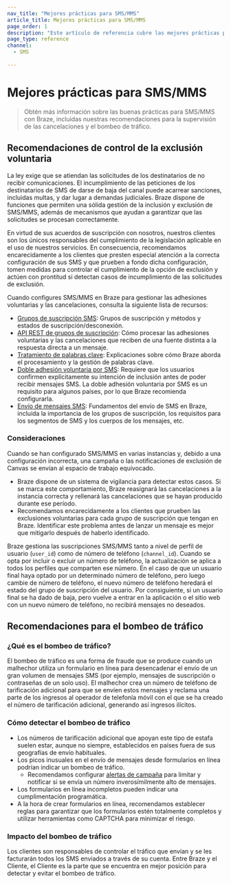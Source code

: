 ```yaml
---
nav_title: "Mejores prácticas para SMS/MMS"
article_title: Mejores prácticas para SMS/MMS
page_order: 1
description: "Este artículo de referencia cubre las mejores prácticas para SMS/MMS."
page_type: reference
channel:
  - SMS
  
---
```


# Mejores prácticas para SMS/MMS

> Obtén más información sobre las buenas prácticas para SMS/MMS con Braze, incluidas nuestras recomendaciones para la supervisión de las cancelaciones y el bombeo de tráfico.

## Recomendaciones de control de la exclusión voluntaria

La ley exige que se atiendan las solicitudes de los destinatarios de no recibir comunicaciones. El incumplimiento de las peticiones de los destinatarios de SMS de darse de baja del canal puede acarrear sanciones, incluidas multas, y dar lugar a demandas judiciales. Braze dispone de funciones que permiten una sólida gestión de la inclusión y exclusión de SMS/MMS, además de mecanismos que ayudan a garantizar que las solicitudes se procesan correctamente.

En virtud de sus acuerdos de suscripción con nosotros, nuestros clientes son los únicos responsables del cumplimiento de la legislación aplicable en el uso de nuestros servicios. En consecuencia, recomendamos encarecidamente a los clientes que presten especial atención a la correcta configuración de sus SMS y que prueben a fondo dicha configuración, tomen medidas para controlar el cumplimiento de la opción de exclusión y actúen con prontitud si detectan casos de incumplimiento de las solicitudes de exclusión.

Cuando configures SMS/MMS en Braze para gestionar las adhesiones voluntarias y las cancelaciones, consulta la siguiente lista de recursos:
* [Grupos de suscripción SMS]({{site.baseurl}}/user_guide/message_building_by_channel/sms/sms_subscription_group/): Grupos de suscripción y métodos y estados de suscripción/desconexión.
* [API REST de grupos de suscripción]({{site.baseurl}}/api/endpoints/subscription_groups): Cómo procesar las adhesiones voluntarias y las cancelaciones que reciben de una fuente distinta a la respuesta directa a un mensaje.
* [Tratamiento de palabras clave]({{site.baseurl}}/user_guide/message_building_by_channel/sms/keywords): Explicaciones sobre cómo Braze aborda el procesamiento y la gestión de palabras clave.
* [Doble adhesión voluntaria por SMS]({{site.baseurl}}/user_guide/message_building_by_channel/sms/keywords/sms_double_opt_in/): Requiere que los usuarios confirmen explícitamente su intención de inclusión antes de poder recibir mensajes SMS. La doble adhesión voluntaria por SMS es un requisito para algunos países, por lo que Braze recomienda configurarla.
* [Envío de mensajes SMS]({{site.baseurl}}/user_guide/message_building_by_channel/sms/sms_setup/sms_sending/): Fundamentos del envío de SMS en Braze, incluida la importancia de los grupos de suscripción, los requisitos para los segmentos de SMS y los cuerpos de los mensajes, etc.

### Consideraciones

Cuando se han configurado SMS/MMS en varias instancias y, debido a una configuración incorrecta, una campaña o las notificaciones de exclusión de Canvas se envían al espacio de trabajo equivocado.

* Braze dispone de un sistema de vigilancia para detectar estos casos. Si se marca este comportamiento, Braze reasignará las cancelaciones a la instancia correcta y rellenará las cancelaciones que se hayan producido durante ese período.
* Recomendamos encarecidamente a los clientes que prueben las exclusiones voluntarias para cada grupo de suscripción que tengan en Braze. Identificar este problema antes de lanzar un mensaje es mejor que mitigarlo después de haberlo identificado.

Braze gestiona las suscripciones SMS/MMS tanto a nivel de perfil de usuario (`user_id`) como de número de teléfono (`channel_id`). Cuando se opta por incluir o excluir un número de teléfono, la actualización se aplica a todos los perfiles que comparten ese número. En el caso de que un usuario final haya optado por un determinado número de teléfono, pero luego cambie de número de teléfono, el nuevo número de teléfono heredará el estado del grupo de suscripción del usuario. Por consiguiente, si un usuario final se ha dado de baja, pero vuelve a entrar en la aplicación o el sitio web con un nuevo número de teléfono, no recibirá mensajes no deseados.

## Recomendaciones para el bombeo de tráfico

### ¿Qué es el bombeo de tráfico?

El bombeo de tráfico es una forma de fraude que se produce cuando un malhechor utiliza un formulario en línea para desencadenar el envío de un gran volumen de mensajes SMS (por ejemplo, mensajes de suscripción o contraseñas de un solo uso). El malhechor crea un número de teléfono de tarificación adicional para que se envíen estos mensajes y reclama una parte de los ingresos al operador de telefonía móvil con el que se ha creado el número de tarificación adicional, generando así ingresos ilícitos.

### Cómo detectar el bombeo de tráfico

* Los números de tarificación adicional que apoyan este tipo de estafa suelen estar, aunque no siempre, establecidos en países fuera de sus geografías de envío habituales.
* Los picos inusuales en el envío de mensajes desde formularios en línea podrían indicar un bombeo de tráfico.
    * Recomendamos configurar [alertas de campaña]({{site.baseurl}}/user_guide/engagement_tools/campaigns/managing_campaigns/campaign_alerts/) para limitar y notificar si se envía un número inverosímilmente alto de mensajes.
* Los formularios en línea incompletos pueden indicar una cumplimentación programática.
* A la hora de crear formularios en línea, recomendamos establecer reglas para garantizar que los formularios estén totalmente completos y utilizar herramientas como CAPTCHA para minimizar el riesgo.

### Impacto del bombeo de tráfico

Los clientes son responsables de controlar el tráfico que envían y se les facturarán todos los SMS enviados a través de su cuenta. Entre Braze y el Cliente, el Cliente es la parte que se encuentra en mejor posición para detectar y evitar el bombeo de tráfico.

